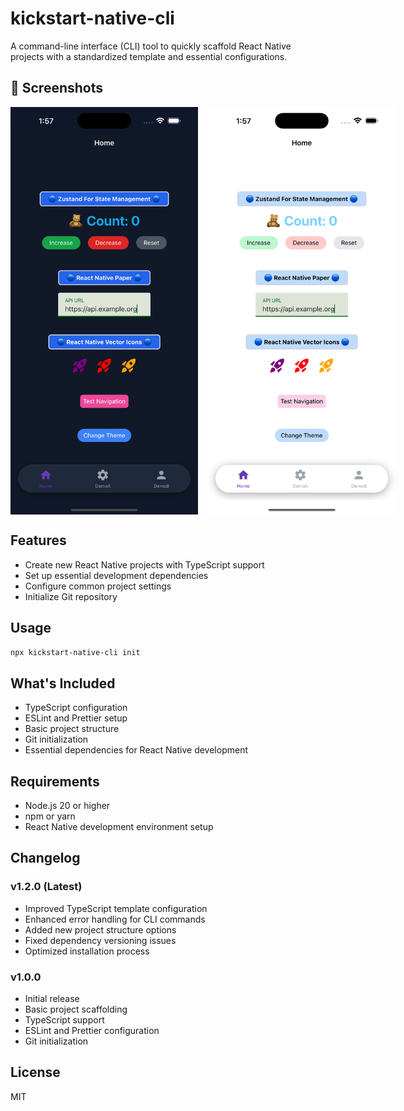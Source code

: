 # kickstart-native-cli

A command-line interface (CLI) tool to quickly scaffold React Native projects with a standardized template and essential configurations.

## 📱 Screenshots

<div align="center" style="display: flex; gap: 1rem;">
   <img src="public/dark_snap.png" alt="Dark Theme" width="300"/>
   <img src="public/light_snap.png" alt="Light Theme" width="300"/>
</div>

## Features

- Create new React Native projects with TypeScript support
- Set up essential development dependencies
- Configure common project settings
- Initialize Git repository

## Usage

```bash
npx kickstart-native-cli init
```

## What's Included

- TypeScript configuration
- ESLint and Prettier setup
- Basic project structure
- Git initialization
- Essential dependencies for React Native development

## Requirements

- Node.js 20 or higher
- npm or yarn
- React Native development environment setup

## Changelog

### v1.2.0 (Latest)

- Improved TypeScript template configuration
- Enhanced error handling for CLI commands
- Added new project structure options
- Fixed dependency versioning issues
- Optimized installation process

### v1.0.0

- Initial release
- Basic project scaffolding
- TypeScript support
- ESLint and Prettier configuration
- Git initialization

## License

MIT
